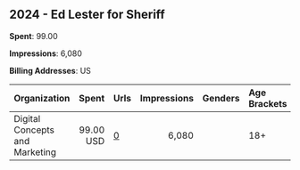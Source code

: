 ## 2024 - Ed Lester for Sheriff 
**Spent**: 99.00

**Impressions**: 6,080

**Billing Addresses**: US

|Organization|Spent|Urls|Impressions|Genders|Age Brackets|Country Codes|
|:---|---:|:---|---:|:---|:---|:---|
|Digital Concepts and Marketing|99.00 USD|[0](https://www.snap.com/political-ads/asset/68a88f828f098e860a4f241697bc12f4fa8930f97e369e0bdd7be236140992e5?mediaType=mp4)|6,080||18+|united states|
